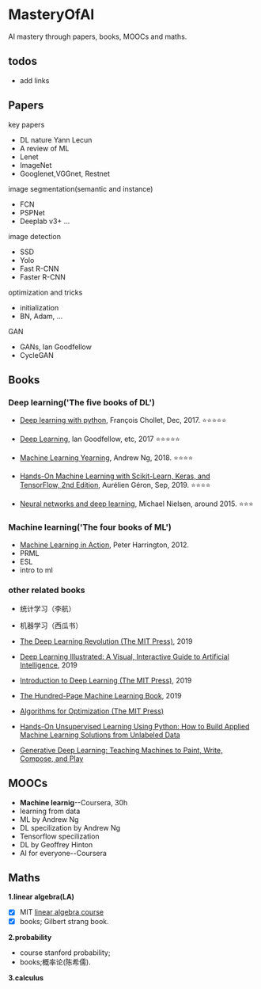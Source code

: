 # MasteryOfAI
AI mastery through papers, books, MOOCs and maths.

## todos
- add links

## Papers
key papers
- DL nature Yann Lecun
- A review of ML
- Lenet
- ImageNet
- Googlenet,VGGnet, Restnet

image segmentation(semantic and instance)
- FCN
- PSPNet
- Deeplab v3+
...

image detection
- SSD
- Yolo
- Fast R-CNN
- Faster R-CNN

optimization and tricks
- initialization
- BN, Adam, ...

GAN
- GANs, Ian Goodfellow
- CycleGAN


## Books
### Deep learning('The five books of DL')

- [Deep learning with python](https://www.manning.com/books/deep-learning-with-python), François Chollet, Dec, 2017. ⭐️⭐️⭐️⭐️⭐️

- [Deep Learning](http://www.deeplearningbook.org/), Ian Goodfellow, etc, 2017 ⭐️⭐️⭐️⭐️⭐️

- [Machine Learning Yearning](https://www.deeplearning.ai/machine-learning-yearning/), Andrew Ng, 2018. ⭐️⭐️⭐️⭐️

- [Hands-On Machine Learning with Scikit-Learn, Keras, and TensorFlow, 2nd Edition](http://shop.oreilly.com/product/0636920142874.do), Aurélien Géron, Sep, 2019. ⭐️⭐️⭐️⭐️

- [Neural networks and deep learning](http://neuralnetworksanddeeplearning.com/), Michael Nielsen, around 2015. ⭐️⭐️⭐️

### Machine learning('The four books of ML')

- [Machine Learning in Action](https://dl.acm.org/citation.cfm?id=2361796), Peter Harrington, 2012.
- PRML
- ESL
- intro to ml

### other related books

- 统计学习（李航）

- 机器学习（西瓜书）

- [The Deep Learning Revolution (The MIT Press)](https://www.amazon.com/-/zh/Deep-Learning-Revolution-MIT-Press-ebook/product-reviews/B07HZ9CVFT/ref=cm_cr_dp_d_show_all_btm?ie=UTF8&reviewerType=all_reviews), 2019

- [Deep Learning Illustrated: A Visual, Interactive Guide to Artificial Intelligence](https://www.amazon.com/dp/0135116694/ref=pd_rhf_dp_p_img_10?_encoding=UTF8&psc=1&refRID=AW6CV1HQPJ4XS4BCVBNF), 2019
- [Introduction to Deep Learning (The MIT Press)](https://www.amazon.com/Introduction-Deep-Learning-MIT-Press-ebook/dp/B07PGRZXN8), 2019

- [The Hundred-Page Machine Learning Book](https://www.amazon.com/-/zh/dp/B07MGCNKXB/ref=pd_sim_351_2/144-5346709-0244959?_encoding=UTF8&pd_rd_i=B07MGCNKXB&pd_rd_r=51a44b60-d69a-4a51-be0d-7fc993ec0900&pd_rd_w=NM5OR&pd_rd_wg=7bWOv&pf_rd_p=04d27813-a1f2-4e7b-a32b-b5ab374ce3f9&pf_rd_r=4NBKY0C73GSVQ2PADWGF&psc=1&refRID=4NBKY0C73GSVQ2PADWGF), 2019

- [Algorithms for Optimization (The MIT Press)](https://www.amazon.com/-/zh/Algorithms-Optimization-Press-Mykel-Kochenderfer-ebook/dp/B07PPDYLGV/ref=cm_cr_arp_d_product_top?ie=UTF8)

- [Hands-On Unsupervised Learning Using Python: How to Build Applied Machine Learning Solutions from Unlabeled Data](https://www.amazon.com/dp/1492035645/ref=pd_rhf_dp_p_img_9?_encoding=UTF8&psc=1&refRID=AW6CV1HQPJ4XS4BCVBNF)

- [Generative Deep Learning: Teaching Machines to Paint, Write, Compose, and Play](https://www.amazon.com/dp/1492041947/ref=pd_rhf_dp_p_img_12?_encoding=UTF8&psc=1&refRID=AW6CV1HQPJ4XS4BCVBNF)

## MOOCs

- **Machine learnig**--Coursera, 30h
- learning from data
- ML by Andrew Ng
- DL specilization by Andrew Ng
- Tensorflow specilization 
- DL by Geoffrey Hinton
- AI for everyone--Coursera

## Maths

**1.linear algebra(LA)**
- [x] MIT [linear algebra course](https://ocw.mit.edu/courses/mathematics/18-06-linear-algebra-spring-2010/)
- [x] books; Gilbert strang book.
 
**2.probability**
- course stanford probability;
- books;概率论(陈希儒).
  
**3.calculus**
